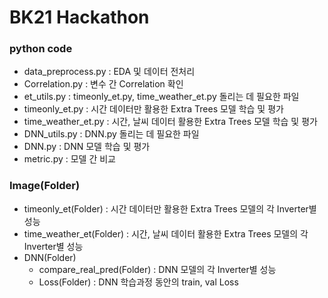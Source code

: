 # BK21 Hackathon

### python code
-	data_preprocess.py : EDA 및 데이터 전처리
-	Correlation.py : 변수 간 Correlation 확인
-	et_utils.py : timeonly_et.py, time_weather_et.py 돌리는 데 필요한 파일
-	timeonly_et.py : 시간 데이터만 활용한 Extra Trees 모델 학습 및 평가
-	time_weather_et.py : 시간, 날씨 데이터 활용한 Extra Trees 모델 학습 및 평가
-	DNN_utils.py : DNN.py 돌리는 데 필요한 파일
-	DNN.py : DNN 모델 학습 및 평가
-	metric.py : 모델 간 비교

### Image(Folder)
-	timeonly_et(Folder) : 시간 데이터만 활용한 Extra Trees 모델의 각 Inverter별 성능
-	time_weather_et(Folder) : 시간, 날씨 데이터 활용한 Extra Trees 모델의 각 Inverter별 성능
-	DNN(Folder)
    - compare_real_pred(Folder) : DNN 모델의 각 Inverter별 성능
    - Loss(Folder) : DNN 학습과정 동안의 train, val Loss
